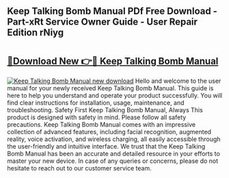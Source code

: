 ## Keep Talking Bomb Manual PDf Free Download - Part-xRt Service Owner Guide - User Repair Edition rNiyg

# <h2><a href="http://bc14552.oget.top/?id=Keep+Talking+Bomb+Manual">🔗Download New 👉🔴 Keep Talking Bomb Manual</a></h2>

[![Keep Talking Bomb Manual new download](https://i.imgur.com/5g1atiW.png)](http://bc14552.oget.top/?id=Keep+Talking+Bomb+Manual)
Hello and welcome to the user manual for your newly received Keep Talking Bomb Manual. This guide is here to help you understand and operate your product successfully. You will find clear instructions for installation, usage, maintenance, and troubleshooting. Safety First Keep Talking Bomb Manual, Always This product is designed with safety in mind. Please follow all safety precautions. Keep Talking Bomb Manual comes with an impressive collection of advanced features, including facial recognition, augmented reality, voice activation, and wireless charging, all easily accessible through the user-friendly and intuitive interface. We trust that the Keep Talking Bomb Manual has been an accurate and detailed resource in your efforts to master your new device. In case of any queries or concerns, please do not hesitate to reach out to our customer service team.
